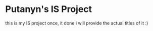 # Putanyn's IS Project
this is my IS project once, it done i will provide the actual titles of it :)
